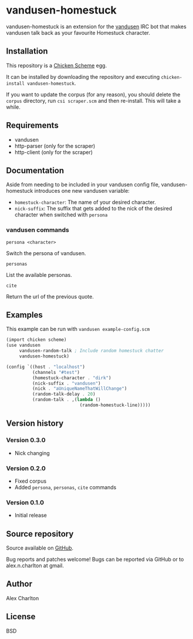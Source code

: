 # vandusen-homestuck
vandusen-homestuck is an extension for the [vandusen](http://wiki.call-cc.org/eggref/4/vandusen) IRC bot that makes vandusen talk back as your favourite Homestuck character.

## Installation
This repository is a [Chicken Scheme](http://call-cc.org/) egg.

It can be installed by downloading the repository and executing `chicken-install vandusen-homestuck`.

If you want to update the corpus (for any reason), you should delete the `corpus` directory, run `csi scraper.scm` and then re-install. This will take a while.

## Requirements
- vandusen
- http-parser (only for the scraper)
- http-client (only for the scraper)

## Documentation
Aside from needing to be included in your vandusen config file, vandusen-homestuck introduces one new vandusen variable:

- `homestuck-character`: The name of your desired character.
- `nick-suffix`: The suffix that gets added to the nick of the desired character when switched with `persona`

### vandusen commands
    persona <character>

Switch the persona of vandusen.

    personas

List the available personas.

    cite

Return the url of the previous quote.

## Examples
This example can be run with `vandusen example-config.scm`

```scheme
(import chicken scheme)
(use vandusen
     vandusen-random-talk ; Include random homestuck chatter
     vandusen-homestuck)

(config `((host . "localhost")
          (channels "#test")
          (homestuck-character . "dirk")
          (nick-suffix . "vandusen")
          (nick . "aUniqueNameThatWillChange")
          (random-talk-delay . 20)
          (random-talk . ,(lambda ()
                            (random-homestuck-line)))))
```

## Version history
### Version 0.3.0
* Nick changing

### Version 0.2.0
* Fixed corpus
* Added `persona`, `personas`, `cite` commands

### Version 0.1.0
* Initial release

## Source repository
Source available on [GitHub](https://github.com/AlexCharlton/vandusen-homestuck).

Bug reports and patches welcome! Bugs can be reported via GitHub or to alex.n.charlton at gmail.

## Author
Alex Charlton

## License
BSD

